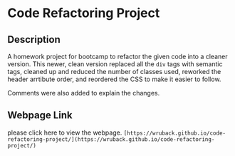 # Code Refactoring Project

## Description

A homework project for bootcamp to refactor the given code into a cleaner version. This newer, clean version replaced all the ```div``` tags with semantic tags, cleaned up and reduced the number of classes used, reworked the header arrtibute order, and reordered the CSS to make it easier to follow.

Comments were also added to explain the changes.

## Webpage Link

please click here to view the webpage.
```[https://wruback.github.io/code-refactoring-project/](https://wruback.github.io/code-refactoring-project/)```
